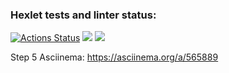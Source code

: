 ### Hexlet tests and linter status:
[![Actions Status](https://github.com/DrAculaJD/java-project-71/workflows/hexlet-check/badge.svg)](https://github.com/DrAculaJD/java-project-71/actions)
<a href="https://codeclimate.com/github/DrAculaJD/java-project-71/maintainability"><img src="https://api.codeclimate.com/v1/badges/d9cea59c3bc6bbdf1b2f/maintainability" /></a>
<a href="https://codeclimate.com/github/DrAculaJD/java-project-71/test_coverage"><img src="https://api.codeclimate.com/v1/badges/d9cea59c3bc6bbdf1b2f/test_coverage" /></a>

Step 5 Asciinema: https://asciinema.org/a/565889
